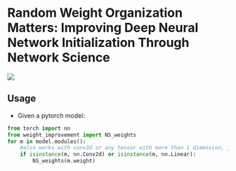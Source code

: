 # Random Weight Organization Matters: Improving Deep Neural Network Initialization Through Network Science

![](https://github.com/scabini/network_science_weights/rewiring_video.gif)



## Usage

- Given a pytorch model:

```python
from torch import nn
from weight_improvement import NS_weights
for m in model.modules():
    #also works with conv3d or any tensor with more than 1 dimension, just define it here
    if isinstance(m, nn.Conv2d) or isinstance(m, nn.Linear):
        NS_weights(m.weight)
```

